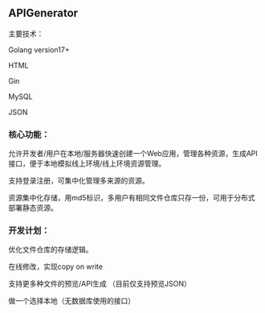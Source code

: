 ## APIGenerator

主要技术：

Golang version17+

HTML

Gin

MySQL

JSON



### 核心功能：

允许开发者/用户在本地/服务器快速创建一个Web应用，管理各种资源，生成API接口，便于本地模拟线上环境/线上环境资源管理。

支持登录注册，可集中化管理多来源的资源。

资源集中化存储，用md5标识，多用户有相同文件仓库只存一份，可用于分布式部署静态资源。



### 开发计划：

优化文件仓库的存储逻辑。

在线修改，实现copy on write

支持更多种文件的预览/API生成 （目前仅支持预览JSON）

做一个选择本地（无数据库使用的接口）
